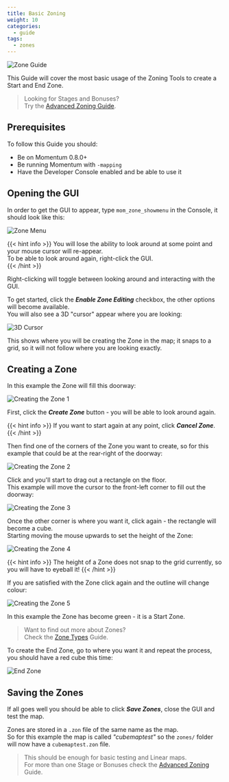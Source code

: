 ```yaml
---
title: Basic Zoning
weight: 10
categories:
  - guide
tags:
  - zones
---
```


![Zone Guide](/images/guide_headers/guide_basic_zones.jpg)

This Guide will cover the most basic usage of the Zoning Tools to create a Start and End Zone.

> Looking for Stages and Bonuses?  
> Try the [Advanced Zoning Guide](/guide/zoning/advanced_zoning/).

## Prerequisites

To follow this Guide you should:

- Be on Momentum 0.8.0+
- Be running Momentum with `-mapping`
- Have the Developer Console enabled and be able to use it

## Opening the GUI

In order to get the GUI to appear, type `mom_zone_showmenu` in the Console, it should look like this:

![Zone Menu](/images/zone_guide/zone_menu.png)

{{< hint info >}}
You will lose the ability to look around at some point and your mouse cursor will re-appear.  
To be able to look around again, right-click the GUI.  
{{< /hint >}}

Right-clicking will toggle between looking around and interacting with the GUI.

To get started, click the **_Enable Zone Editing_** checkbox, the other options will become available.  
You will also see a 3D "cursor" appear where you are looking:

![3D Cursor](/images/zone_guide/3d_cursor.png)

This shows where you will be creating the Zone in the map; it snaps to a grid, so it will not follow where you are looking exactly.

## Creating a Zone

In this example the Zone will fill this doorway:

![Creating the Zone 1](/images/zone_guide/zone_create_0.jpg)

First, click the **_Create Zone_** button - you will be able to look around again.

{{< hint info >}}
If you want to start again at any point, click **_Cancel Zone_**.
{{< /hint >}}

Then find one of the corners of the Zone you want to create, so for this example that could be at the rear-right of the doorway:

![Creating the Zone 2](/images/zone_guide/zone_create_1.jpg)

Click and you'll start to drag out a rectangle on the floor.  
This example will move the cursor to the front-left corner to fill out the doorway:

![Creating the Zone 3](/images/zone_guide/zone_create_2.jpg)

Once the other corner is where you want it, click again - the rectangle will become a cube.  
Starting moving the mouse upwards to set the height of the Zone:

![Creating the Zone 4](/images/zone_guide/zone_create_3.jpg)

{{< hint info >}}
The height of a Zone does not snap to the grid currently, so you will have to eyeball it!
{{< /hint >}}

If you are satisfied with the Zone click again and the outline will change colour:

![Creating the Zone 5](/images/zone_guide/zone_create_4.jpg)

In this example the Zone has become green - it is a Start Zone.

> Want to find out more about Zones?  
> Check the [Zone Types](/guide/zone-types/) Guide.

To create the End Zone, go to where you want it and repeat the process, you should have a red cube this time:

![End Zone](/images/zone_guide/zone_end.jpg)

## Saving the Zones

If all goes well you should be able to click **_Save Zones_**, close the GUI and test the map.

Zones are stored in a `.zon` file of the same name as the map.  
So for this example the map is called _"cubemaptest"_ so the `zones/` folder will now have a `cubemaptest.zon` file.

> This should be enough for basic testing and Linear maps.  
> For more than one Stage or Bonuses check the [Advanced Zoning](/guide/advanced-zoning/) Guide.
